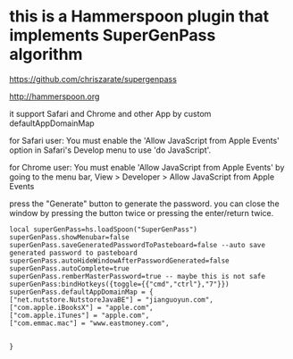 # this is a Hammerspoon plugin that implements SuperGenPass algorithm

https://github.com/chriszarate/supergenpass

http://hammerspoon.org

it support Safari and Chrome and other App  by custom defaultAppDomainMap

for Safari user: You must enable the 'Allow JavaScript from Apple Events' option in Safari's Develop menu to use 'do JavaScript'.

for Chrome user: You must enable 'Allow JavaScript from Apple Events' by going to the menu bar, View > Developer > Allow JavaScript from Apple Events

press the "Generate" button to generate the password.
you can close the window by pressing the button twice or pressing the enter/return twice.


```
local superGenPass=hs.loadSpoon("SuperGenPass")
superGenPass.showMenubar=false
superGenPass.saveGeneratedPasswordToPasteboard=false --auto save generated password to pasteboard
superGenPass.autoHideWindowAfterPasswordGenerated=false
superGenPass.autoComplete=true
superGenPass.remberMasterPassword=true -- maybe this is not safe
superGenPass:bindHotkeys({toggle={{"cmd","ctrl"},"7"}})
superGenPass.defaultAppDomainMap = {
["net.nutstore.NutstoreJavaBE"] = "jianguoyun.com",
["com.apple.iBooksX"] = "apple.com",
["com.apple.iTunes"] = "apple.com",
["com.emmac.mac"] = "www.eastmoney.com",


} 
```
